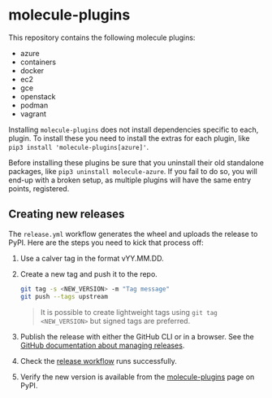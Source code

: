 # molecule-plugins

This repository contains the following molecule plugins:

- azure
- containers
- docker
- ec2
- gce
- openstack
- podman
- vagrant

Installing `molecule-plugins` does not install dependencies specific to each,
plugin. To install these you need to install the extras for each plugin, like
`pip3 install 'molecule-plugins[azure]'`.

Before installing these plugins be sure that you uninstall their old standalone
packages, like `pip3 uninstall molecule-azure`. If you fail to do so, you will
end-up with a broken setup, as multiple plugins will have the same entry points,
registered.

## Creating new releases

The `release.yml` workflow generates the wheel and uploads the release to PyPI.
Here are the steps you need to kick that process off:

1. Use a calver tag in the format vYY.MM.DD.

2. Create a new tag and push it to the repo.

   ```bash
   git tag -s <NEW_VERSION> -m "Tag message"
   git push --tags upstream
   ```

   > It is possible to create lightweight tags using `git tag <NEW_VERSION>` but signed tags are preferred.

3. Publish the release with either the GitHub CLI or in a browser.
   See the [GitHub documentation about managing releases](https://docs.github.com/en/repositories/releasing-projects-on-github/managing-releases-in-a-repository).
4. Check the [release workflow](https://github.com/ansible-community/molecule-plugins/actions/workflows/release.yml) runs successfully.
5. Verify the new version is available from the [molecule-plugins](https://pypi.org/project/molecule-plugins/) page on PyPI.
